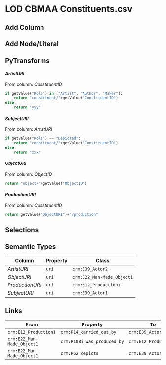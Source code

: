 # LOD CBMAA Constituents.csv

## Add Column

## Add Node/Literal

## PyTransforms
#### _ArtistURI_
From column: _ConstituentID_
``` python
if getValue("Role") in ["Artist", "Author", "Maker"]:
    return "constituent/"+getValue("ConstituentID")
else:
    return "yyy"
```

#### _SubjectURI_
From column: _ArtistURI_
``` python
if getValue("Role") == "Depicted":
    return "constituent/"+getValue("ConstituentID")
else:
    return "xxx"
```

#### _ObjectURI_
From column: _ObjectID_
``` python
return "object/"+getValue("ObjectID")
```

#### _ProductionURI_
From column: _ConstituentID_
``` python
return getValue("ObjectURI")+"/production"
```


## Selections

## Semantic Types
| Column | Property | Class |
|  ----- | -------- | ----- |
| _ArtistURI_ | `uri` | `crm:E39_Actor2`|
| _ObjectURI_ | `uri` | `crm:E22_Man-Made_Object1`|
| _ProductionURI_ | `uri` | `crm:E12_Production1`|
| _SubjectURI_ | `uri` | `crm:E39_Actor1`|


## Links
| From | Property | To |
|  --- | -------- | ---|
| `crm:E12_Production1` | `crm:P14_carried_out_by` | `crm:E39_Actor2`|
| `crm:E22_Man-Made_Object1` | `crm:P108i_was_produced_by` | `crm:E12_Production1`|
| `crm:E22_Man-Made_Object1` | `crm:P62_depicts` | `crm:E39_Actor1`|
